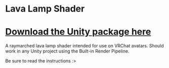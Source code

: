 # Lava Lamp Shader
# [Download the Unity package here](https://github.com/normalizedcrow/LavaLamp/releases/latest)
A raymarched lava lamp shader intended for use on VRChat avatars. Should work in any Unity project using the Built-in Render Pipeline.

Be sure to read the instructions :>

